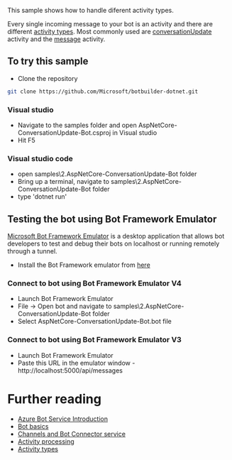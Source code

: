 ﻿This sample shows how to handle diferent activity types.

Every single incoming message to your bot is an activity and there are different [activity types](https://docs.microsoft.com/en-us/azure/bot-service/bot-service-activities-entities?view=azure-bot-service-4.0&tabs=cs#activity-types). Most commonly used are [conversationUpdate](https://docs.microsoft.com/en-us/azure/bot-service/bot-service-activities-entities?view=azure-bot-service-4.0&tabs=cs#conversationupdate) activity and the [message](https://docs.microsoft.com/en-us/azure/bot-service/bot-service-activities-entities?view=azure-bot-service-4.0&tabs=cs#message) activity.

## To try this sample
- Clone the repository
```bash
git clone https://github.com/Microsoft/botbuilder-dotnet.git
```

### Visual studio
- Navigate to the samples folder and open AspNetCore-ConversationUpdate-Bot.csproj in Visual studio 
- Hit F5

### Visual studio code
- open samples\2.AspNetCore-ConversationUpdate-Bot folder
- Bring up a terminal, navigate to samples\2.AspNetCore-ConversationUpdate-Bot folder
- type 'dotnet run'

## Testing the bot using Bot Framework Emulator
[Microsoft Bot Framework Emulator](https://github.com/microsoft/botframework-emulator) is a desktop application that allows bot developers to test and debug their bots on localhost or running remotely through a tunnel.

- Install the Bot Framework emulator from [here](https://github.com/Microsoft/BotFramework-Emulator/releases)

### Connect to bot using Bot Framework Emulator **V4**
- Launch Bot Framework Emulator
- File -> Open bot and navigate to samples\2.AspNetCore-ConversationUpdate-Bot folder
- Select AspNetCore-ConversationUpdate-Bot.bot file

### Connect to bot using Bot Framework Emulator **V3**
- Launch Bot Framework Emulator
- Paste this URL in the emulator window - http://localhost:5000/api/messages

# Further reading

- [Azure Bot Service Introduction](https://docs.microsoft.com/en-us/azure/bot-service/bot-service-overview-introduction?view=azure-bot-service-4.0)
- [Bot basics](https://docs.microsoft.com/en-us/azure/bot-service/bot-builder-basics?view=azure-bot-service-4.0)
- [Channels and Bot Connector service](https://docs.microsoft.com/en-us/azure/bot-service/bot-concepts?view=azure-bot-service-4.0)
- [Activity processing](https://docs.microsoft.com/en-us/azure/bot-service/bot-builder-concept-activity-processing?view=azure-bot-service-4.0)
- [Activity types](https://docs.microsoft.com/en-us/azure/bot-service/bot-service-activities-entities?view=azure-bot-service-4.0&tabs=cs#activity-types)